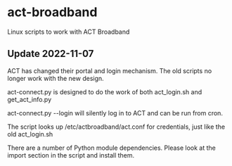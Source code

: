 # act-broadband
Linux scripts to work with ACT Broadband

## Update 2022-11-07

ACT has changed their portal and login mechanism. The old scripts no longer work with the new design.

act-connect.py is designed to do the work of both act_login.sh and get_act_info.py

act-connect.py --login will silently log in to ACT and can be run from cron.

The script looks up /etc/actbroadband/act.conf for credentials, just like the old act_login.sh

There are a number of Python module dependencies. Please look at the import section in the script and install them.
